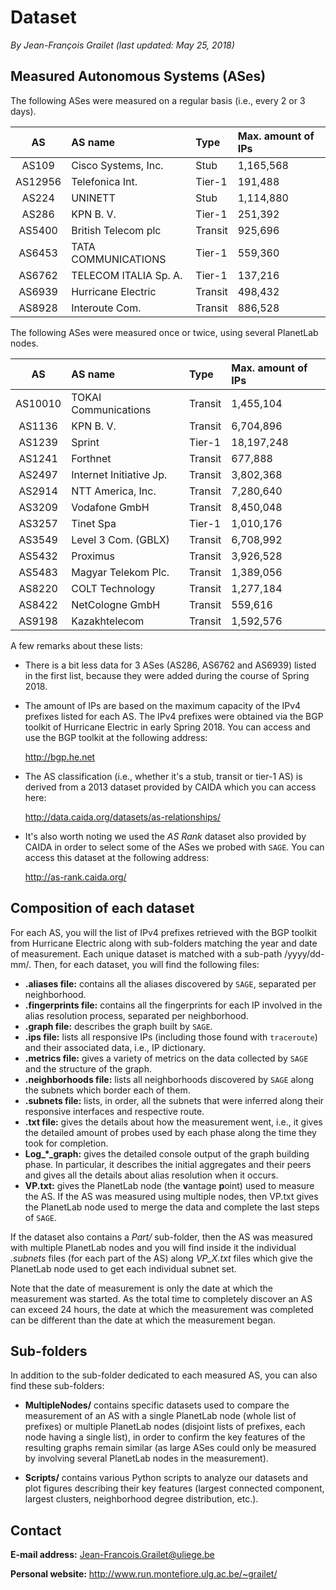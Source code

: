 # Dataset

*By Jean-François Grailet (last updated: May 25, 2018)*

## Measured Autonomous Systems (ASes)

The following ASes were measured on a regular basis (i.e., every 2 or 3 days).

|   AS    | AS name                  | Type    | Max. amount of IPs |
| :-----: | :----------------------- | :------ | :----------------- |
| AS109   | Cisco Systems, Inc.      | Stub    | 1,165,568          |
| AS12956 | Telefonica Int.          | Tier-1  | 191,488            |
| AS224   | UNINETT                  | Stub    | 1,114,880          |
| AS286   | KPN B. V.                | Tier-1  | 251,392            |
| AS5400  | British Telecom plc      | Transit | 925,696            |
| AS6453  | TATA COMMUNICATIONS      | Tier-1  | 559,360            |
| AS6762  | TELECOM ITALIA Sp. A.    | Tier-1  | 137,216            |
| AS6939  | Hurricane Electric       | Transit | 498,432            |
| AS8928  | Interoute Com.           | Transit | 886,528            |

The following ASes were measured once or twice, using several PlanetLab nodes.

|   AS    | AS name                  | Type    | Max. amount of IPs |
| :-----: | :----------------------- | :------ | :----------------- |
| AS10010 | TOKAI Communications     | Transit | 1,455,104          |
| AS1136  | KPN B. V.                | Transit | 6,704,896          |
| AS1239  | Sprint                   | Tier-1  | 18,197,248         |
| AS1241  | Forthnet                 | Transit | 677,888            |
| AS2497  | Internet Initiative Jp.  | Transit | 3,802,368          |
| AS2914  | NTT America, Inc.        | Transit | 7,280,640          |
| AS3209  | Vodafone GmbH            | Transit | 8,450,048          |
| AS3257  | Tinet Spa                | Tier-1  | 1,010,176          |
| AS3549  | Level 3 Com. (GBLX)      | Transit | 6,708,992          |
| AS5432  | Proximus                 | Transit | 3,926,528          |
| AS5483  | Magyar Telekom Plc.      | Transit | 1,389,056          |
| AS8220  | COLT Technology          | Transit | 1,277,184          |
| AS8422  | NetCologne GmbH          | Transit | 559,616            |
| AS9198  | Kazakhtelecom            | Transit | 1,592,576          |

A few remarks about these lists:

* There is a bit less data for 3 ASes (AS286, AS6762 and AS6939) listed in the first list, because 
  they were added during the course of Spring 2018.

* The amount of IPs are based on the maximum capacity of the IPv4 prefixes listed for each AS. The 
  IPv4 prefixes were obtained via the BGP toolkit of Hurricane Electric in early Spring 2018. You 
  can access and use the BGP toolkit at the following address:
  
  http://bgp.he.net

* The AS classification (i.e., whether it's a stub, transit or tier-1 AS) is derived from a 2013 
  dataset provided by CAIDA which you can access here:
  
  http://data.caida.org/datasets/as-relationships/

* It's also worth noting we used the *AS Rank* dataset also provided by CAIDA in order to select
  some of the ASes we probed with `SAGE`. You can access this dataset at the following address:
  
  http://as-rank.caida.org/

## Composition of each dataset

For each AS, you will the list of IPv4 prefixes retrieved with the BGP toolkit from Hurricane 
Electric along with sub-folders matching the year and date of measurement. Each unique dataset
is matched with a sub-path /yyyy/dd-mm/. Then, for each dataset, you will find the following 
files:

* **.aliases file:** contains all the aliases discovered by `SAGE`, separated per neighborhood.
* **.fingerprints file:** contains all the fingerprints for each IP involved in the alias 
  resolution process, separated per neighborhood.
* **.graph file:** describes the graph built by `SAGE`.
* **.ips file:** lists all responsive IPs (including those found with `traceroute`) and their 
  associated data, i.e., IP dictionary.
* **.metrics file:** gives a variety of metrics on the data collected by `SAGE` and the structure 
  of the graph.
* **.neighborhoods file:** lists all neighborhoods discovered by `SAGE` along the subnets which 
  border each of them.
* **.subnets file:** lists, in order, all the subnets that were inferred along their responsive
  interfaces and respective route.
* **.txt file:** gives the details about how the measurement went, i.e., it gives the detailed 
  amount of probes used by each phase along the time they took for completion.
* **Log_\*_graph:** gives the detailed console output of the graph building phase. In particular,
  it describes the initial aggregates and their peers and gives all the details about alias
  resolution when it occurs.
* **VP.txt:** gives the PlanetLab node (the **v**antage **p**oint) used to measure the AS. If the 
  AS was measured using multiple nodes, then VP.txt gives the PlanetLab node used to merge the
  data and complete the last steps of `SAGE`.

If the dataset also contains a *Part/* sub-folder, then the AS was measured with multiple 
PlanetLab nodes and you will find inside it the individual *.subnets* files (for each part of the 
AS) along *VP_X.txt* files which give the PlanetLab node used to get each individual subnet set.

Note that the date of measurement is only the date at which the measurement was started. As the 
total time to completely discover an AS can exceed 24 hours, the date at which the measurement was 
completed can be different than the date at which the measurement began.

## Sub-folders

In addition to the sub-folder dedicated to each measured AS, you can also find these sub-folders:

* **MultipleNodes/** contains specific datasets used to compare the measurement of an AS with a 
  single PlanetLab node (whole list of prefixes) or multiple PlanetLab nodes (disjoint lists of 
  prefixes, each node having a single list), in order to confirm the key features of the 
  resulting graphs remain similar (as large ASes could only be measured by involving several 
  PlanetLab nodes in the measurement).

* **Scripts/** contains various Python scripts to analyze our datasets and plot figures describing 
  their key features (largest connected component, largest clusters, neighborhood degree 
  distribution, etc.).

## Contact

**E-mail address:** Jean-Francois.Grailet@uliege.be

**Personal website:** http://www.run.montefiore.ulg.ac.be/~grailet/
